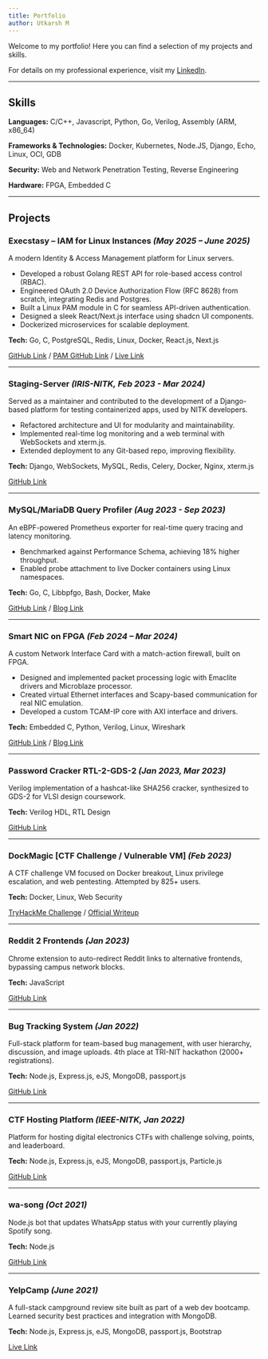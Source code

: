 ```yaml
---
title: Portfolio
author: Utkarsh M
---
```



Welcome to my portfolio! Here you can find a selection of my projects and skills.

For details on my professional experience, visit my [LinkedIn](https://www.linkedin.com/in/utkar5hm/).

------
## Skills
**Languages:** C/C++, Javascript, Python, Go, Verilog, Assembly (ARM, x86_64)

**Frameworks & Technologies:** Docker, Kubernetes, Node.JS, Django, Echo, Linux, OCI, GDB

**Security:** Web and Network Penetration Testing, Reverse Engineering

**Hardware:** FPGA, Embedded C

-----------


## Projects

### Execstasy – IAM for Linux Instances _(May 2025 – June 2025)_
A modern Identity & Access Management platform for Linux servers.
- Developed a robust Golang REST API for role-based access control (RBAC).
- Engineered OAuth 2.0 Device Authorization Flow (RFC 8628) from scratch, integrating Redis and Postgres.
- Built a Linux PAM module in C for seamless API-driven authentication.
- Designed a sleek React/Next.js interface using shadcn UI components.
- Dockerized microservices for scalable deployment.

**Tech:** Go, C, PostgreSQL, Redis, Linux, Docker, React.js, Next.js

[GitHub Link](https://github.com/Utkar5hM/Execstasy) / [PAM GitHub Link](https://github.com/Utkar5hM/execstasy-pam) / [Live Link](http://execstasy.utkar5hm.dedyn.io/)

---

### Staging-Server _(IRIS-NITK, Feb 2023 - Mar 2024)_
Served as a maintainer and contributed to the development of a Django-based platform for testing containerized apps, used by NITK developers.
- Refactored architecture and UI for modularity and maintainability.
- Implemented real-time log monitoring and a web terminal with WebSockets and xterm.js.
- Extended deployment to any Git-based repo, improving flexibility.

**Tech:** Django, WebSockets, MySQL, Redis, Celery, Docker, Nginx, xterm.js

[GitHub Link](https://github.com/IRIS-NITK/Staging-Server) 

---

### MySQL/MariaDB Query Profiler _(Aug 2023 - Sep 2023)_
An eBPF-powered Prometheus exporter for real-time query tracing and latency monitoring.
- Benchmarked against Performance Schema, achieving 18% higher throughput.
- Enabled probe attachment to live Docker containers using Linux namespaces.

**Tech:** Go, C, Libbpfgo, Bash, Docker, Make

[GitHub Link](https://github.com/Utkar5hM/mariadb-ebpf-exporter) / [Blog Link](https://utkar5hm.github.io/posts/ebpf-vs-perf-schema/)

---

### Smart NIC on FPGA _(Feb 2024 – Mar 2024)_
A custom Network Interface Card with a match-action firewall, built on FPGA.
- Designed and implemented packet processing logic with Emaclite drivers and Microblaze processor.
- Created virtual Ethernet interfaces and Scapy-based communication for real NIC emulation.
- Developed a custom TCAM-IP core with AXI interface and drivers.

**Tech:** Embedded C, Python, Verilog, Linux, Wireshark

[GitHub Link](https://github.com/Utkar5hM/fpga-based-packet-processing-unit) / [Blog Link](http://localhost:1313/posts/smart-nic-on-fpga/)

---

### Password Cracker RTL-2-GDS-2 _(Jan 2023, Mar 2023)_
Verilog implementation of a hashcat-like SHA256 cracker, synthesized to GDS-2 for VLSI design coursework.

**Tech:** Verilog HDL, RTL Design

[GitHub Link](https://github.com/BenzeneAlcohol/Password-Cracker)

---

### DockMagic [CTF Challenge / Vulnerable VM] _(Feb 2023)_
A CTF challenge VM focused on Docker breakout, Linux privilege escalation, and web pentesting. Attempted by 825+ users.

**Tech:** Docker, Linux, Web Security

[TryHackMe Challenge](https://tryhackme.com/jr/dockmagic) / [Official Writeup](https://drive.google.com/file/d/1ZLRQgAnoT-Do0gO4i-HeAarvPaXVy_cM/view?usp=sharing)

---

### Reddit 2 Frontends _(Jan 2023)_
Chrome extension to auto-redirect Reddit links to alternative frontends, bypassing campus network blocks.

**Tech:** JavaScript

[GitHub Link](https://github.com/Utkar5hM/Reddit-2-Frontends)

---

### Bug Tracking System _(Jan 2022)_
Full-stack platform for team-based bug management, with user hierarchy, discussion, and image uploads. 4th place at TRI-NIT hackathon (2000+ registrations).

**Tech:** Node.js, Express.js, eJS, MongoDB, passport.js

[GitHub Link](https://github.com/BenzeneAlcohol/TRINIT_SCRIPTKIDDIES_DEV)

---

### CTF Hosting Platform _(IEEE-NITK, Jan 2022)_
Platform for hosting digital electronics CTFs with challenge solving, points, and leaderboard.

**Tech:** Node.js, Express.js, eJS, MongoDB, passport.js, Particle.js

[GitHub Link](https://github.com/IEEE-NITK/ieee-eureka-22)

---

### wa-song _(Oct 2021)_
Node.js bot that updates WhatsApp status with your currently playing Spotify song.

**Tech:** Node.js

[GitHub Link](https://github.com/Utkar5hM/wa-song)

---

### YelpCamp _(June 2021)_
A full-stack campground review site built as part of a web dev bootcamp. Learned security best practices and integration with MongoDB.

**Tech:** Node.js, Express.js, eJS, MongoDB, passport.js, Bootstrap

[Live Link](https://protected-basin-08290.herokuapp.com/)
